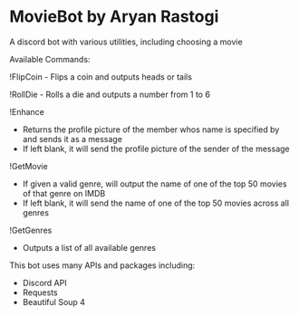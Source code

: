 # MovieBot by Aryan Rastogi
A discord bot with various utilities, including choosing a movie

Available Commands:

!FlipCoin - Flips a coin and outputs heads or tails

!RollDie - Rolls a die and outputs a number from 1 to 6

!Enhance <username>
  - Returns the profile picture of the member whos name is specified by <username> 
    and sends it as a message
  - If left blank, it will send the profile picture of the sender of the message

!GetMovie <genre> 
  - If given a valid genre, will output the name of one of the top 50 movies of
    that genre on IMDB
  - If left blank, it will send the name of one of the top 50 movies across all genres

!GetGenres
  - Outputs a list of all available genres
  
This bot uses many APIs and packages including:
  - Discord API
  - Requests
  - Beautiful Soup 4
